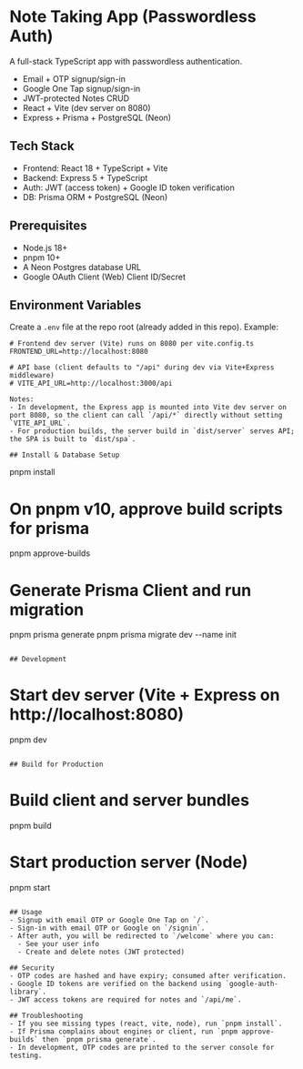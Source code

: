 # Note Taking App (Passwordless Auth)

A full-stack TypeScript app with passwordless authentication.
- Email + OTP signup/sign-in
- Google One Tap signup/sign-in
- JWT-protected Notes CRUD
- React + Vite (dev server on 8080)
- Express + Prisma + PostgreSQL (Neon)

## Tech Stack
- Frontend: React 18 + TypeScript + Vite
- Backend: Express 5 + TypeScript
- Auth: JWT (access token) + Google ID token verification
- DB: Prisma ORM + PostgreSQL (Neon)

## Prerequisites
- Node.js 18+
- pnpm 10+
- A Neon Postgres database URL
- Google OAuth Client (Web) Client ID/Secret

## Environment Variables
Create a `.env` file at the repo root (already added in this repo). Example:

```
# Frontend dev server (Vite) runs on 8080 per vite.config.ts
FRONTEND_URL=http://localhost:8080

# API base (client defaults to "/api" during dev via Vite+Express middleware)
# VITE_API_URL=http://localhost:3000/api

Notes:
- In development, the Express app is mounted into Vite dev server on port 8080, so the client can call `/api/*` directly without setting `VITE_API_URL`.
- For production builds, the server build in `dist/server` serves API; the SPA is built to `dist/spa`.

## Install & Database Setup
```
pnpm install
# On pnpm v10, approve build scripts for prisma
pnpm approve-builds

# Generate Prisma Client and run migration
pnpm prisma generate
pnpm prisma migrate dev --name init
```

## Development
```
# Start dev server (Vite + Express on http://localhost:8080)
pnpm dev
```

## Build for Production
```
# Build client and server bundles
pnpm build

# Start production server (Node)
pnpm start
```

## Usage
- Signup with email OTP or Google One Tap on `/`.
- Sign-in with email OTP or Google on `/signin`.
- After auth, you will be redirected to `/welcome` where you can:
  - See your user info
  - Create and delete notes (JWT protected)

## Security
- OTP codes are hashed and have expiry; consumed after verification.
- Google ID tokens are verified on the backend using `google-auth-library`.
- JWT access tokens are required for notes and `/api/me`.

## Troubleshooting
- If you see missing types (react, vite, node), run `pnpm install`.
- If Prisma complains about engines or client, run `pnpm approve-builds` then `pnpm prisma generate`.
- In development, OTP codes are printed to the server console for testing.
